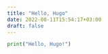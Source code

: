 ```yaml
---
title: "Hello, Hugo"
date: 2022-08-11T15:54:17+03:00
draft: false
---
```


```python
print("Hello, Hugo!")
```
